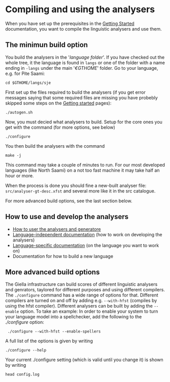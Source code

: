 # Compiling and using the analysers



When you have set up the prerequisites in the [Getting Started](GettingStarted.html) documentation, 
you want to compile the linguistic analysers and use them.


## The minimun build option


You build the analysers in the '*language folder*'. If you have checked out the whole tree, it the language is found in `langs` or one of the folder with a name ending in `-langs` under the main '*€GTHOME*' folder. Go to your language, e.g. for Pite Saami:


```
cd $GTHOME/langs/sje
``` 


First set up the files required to build the analysers (if you get error messages saying that some required files are missing you have probebly skipped some steps on the [Getting started](GettingStarted.html) pages):


```
./autogen.sh
```


Now, you must decied what analysers to build. Setup for the core ones you get with the command (for more options, see below)


```
./configure
```


You then build the analysers with the command


```
make -j
```


This command may take a couple of minutes to run. For our most developed languages (like North Saami) on a not too fast machine it may take half an hour or more.


When the process is done you should fine a new-built analyser file: `src/analyser-gt-desc.xfst` and several more like it in the src catalogue.


For more advanced build options, see the last section below.


## How to use and develop the analysers


* [How to user the analysers and generatore](../tools/docu-sme-manual.html)
* [Language-independent documentation](../lang/common/index.html) (how to work on developing the analysers)
* [Language-specific documentation](lang/index.html) (on the language you want to work on)
* Documentation for how to build a new language






## More advanced build options


The Giella infrastructure can build scores of different linguistic analysers and genrators, taylored for different purposes and using different compilers. The `./configure` command has a wide range of options for that. Different compilers are turned on and off by adding e.g. `--with-hfst` (compiles by using the hfst compiler). Different analysers can be built by adding the `--enable` option. To take an example: In order to enable your system to turn your language model into a spellchecker, add the following to the *./configure* option:


```
 ./configure --with-hfst --enable-spellers
 ```

 
 A full list of the options is given by writing

 
 ```
 ./configure --help
 ```

 
 Your current ./configure setting (which is valid until you change it) is shown by writing

 
 ```	
 head config.log 
 ```




